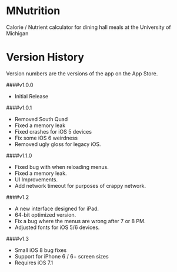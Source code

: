 MNutrition
==========

Calorie / Nutrient calculator for dining hall meals at the University of Michigan


Version History
===============

Version numbers are the versions of the app on the App Store.

####v1.0.0
- Initial Release

####v1.0.1
- Removed South Quad
- Fixed a memory leak
- Fixed crashes for iOS 5 devices
- Fix some iOS 6 weirdness
- Removed ugly gloss for legacy iOS.

####v1.1.0
- Fixed bug with when reloading menus.
- Fixed a memory leak.
- UI Improvements.
- Add network timeout for purposes of crappy network.

####v1.2
- A new interface designed for iPad.
- 64-bit optimized version.
- Fix a bug where the menus are wrong after 7 or 8 PM.
- Adjusted fonts for iOS 5/6 devices.

####v1.3
- Small iOS 8 bug fixes
- Support for iPhone 6 / 6+ screen sizes
- Requires iOS 7.1